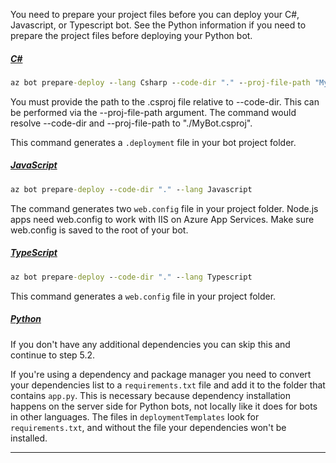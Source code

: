 
You need to prepare your project files before you can deploy your C#, Javascript, or Typescript bot. See the Python information if you need to prepare the project files before deploying your Python bot.

<!-- **C# bots** -->
##### [C#](#tab/csharp)

```cmd
az bot prepare-deploy --lang Csharp --code-dir "." --proj-file-path "MyBot.csproj"
```

You must provide the path to the .csproj file relative to --code-dir. This can be performed via the --proj-file-path argument. The command would resolve --code-dir and --proj-file-path to "./MyBot.csproj".

This command generates a `.deployment` file in your bot project folder.

<!-- **JavaScript bots** -->
##### [JavaScript](#tab/javascript)

```cmd
az bot prepare-deploy --code-dir "." --lang Javascript
```

The command generates two `web.config` file in your project folder. Node.js apps need web.config to work with IIS on Azure App Services. Make sure web.config is saved to the root of your bot.

<!-- **TypeScript bots** -->
##### [TypeScript](#tab/typescript)

```cmd
az bot prepare-deploy --code-dir "." --lang Typescript
```

This command generates a `web.config` file in your project folder.

<!-- **Python bots** -->
##### [Python](#tab/python)

If you don't have any additional dependencies you can skip this and continue to step 5.2.

If you're using a dependency and package manager you need to convert your dependencies list to a `requirements.txt` file and add it to the folder that contains `app.py`. This is necessary because dependency installation happens on the server side for Python bots, not locally like it does for bots in other languages. The files in `deploymentTemplates` look for `requirements.txt`, and without the file your dependencies won't be installed.


---
